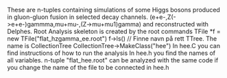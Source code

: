 These are n-tuples containing simulations of some Higgs bosons produced in gluon-gluon fusion in selected decay channels. (e+e-,Z(->e+e-)gammma,mu+mu-,(Z->mu+mu1)gamma) and reconstructed with Delphes.
Root Analysis skeleton is created by the root commands 
TFile *f = new TFile("flat_hzgamma_ee.root")
f->ls()  // Finne navn på rett TTree.  The name is CollectionTree
CollectionTree->MakeClass("hee")
In hee.C you can find instructions of how to run the analysis
In hee.h you find the names of all variables.
n-tuple "flat_hee.root" can be analyzed with the same code if you change the name of the file to be connected in hee.h 
